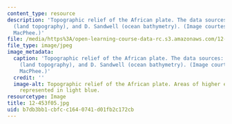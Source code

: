 ```yaml
---
content_type: resource
description: 'Topographic relief of the African plate. The data sources: NASA SRTM
  (land topography), and D. Sandwell (ocean bathymetry). (Image courtesy of Daniel
  MacPhee.)'
file: /media/https%3A/open-learning-course-data-rc.s3.amazonaws.com/12-453-crosby-lectures-in-geology-history-of-africa-fall-2005/b7db3bb1cbfcc1640741d01fb2c172cb_12-453f05.jpg
file_type: image/jpeg
image_metadata:
  caption: 'Topographic relief of the African plate. The data sources: [NASA SRTM](http://www2.jpl.nasa.gov/srtm/)
    (land topography), and D. Sandwell (ocean bathymetry). (Image courtesy of Daniel
    MacPhee.)'
  credit: ''
  image-alt: Topographic relief of the African plate. Areas of higher elevation are
    represented in light blue.
resourcetype: Image
title: 12-453f05.jpg
uid: b7db3bb1-cbfc-c164-0741-d01fb2c172cb
---
```

